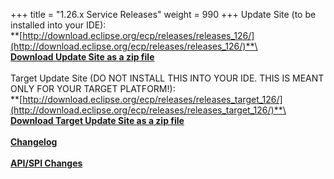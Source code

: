 +++
title = "1.26.x Service Releases"
weight = 990
+++
Update Site (to be installed into your IDE):\
**[http://download.eclipse.org/ecp/releases/releases_126/](http://download.eclipse.org/ecp/releases/releases_126/)**\
\
**[Download Update Site as a zip file](http://www.eclipse.org/downloads/download.php?file=/ecp/releases/releases_126/1260/1260.zip)**\
\
Target Update Site (DO NOT INSTALL THIS INTO YOUR IDE. THIS IS MEANT ONLY FOR YOUR TARGET PLATFORM!):\
**[http://download.eclipse.org/ecp/releases/releases_target_126/](http://download.eclipse.org/ecp/releases/releases_target_126/)**\
\
**[Download Target Update Site as a zip file](http://www.eclipse.org/downloads/download.php?file=/ecp/releases/releases_target_126/1260/1260.zip)**\
\
**[Changelog](https://bugs.eclipse.org/bugs/buglist.cgi?query_format=advanced&product=ECP&target_milestone=1.26.0)**\
\
**[API/SPI Changes](https://www.eclipse.org/ecp/project-info/ECP_1250_1260_API_SPI_changes.html)**



